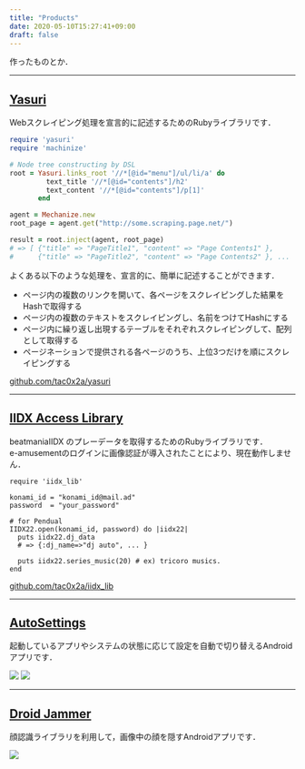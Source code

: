 ```yaml
---
title: "Products"
date: 2020-05-10T15:27:41+09:00
draft: false
---
```


作ったものとか．

---
## [Yasuri](https://github.com/tac0x2a/yasuri)
Webスクレイピング処理を宣言的に記述するためのRubyライブラリです．

```ruby
require 'yasuri'
require 'machinize'

# Node tree constructing by DSL
root = Yasuri.links_root '//*[@id="menu"]/ul/li/a' do
         text_title '//*[@id="contents"]/h2'
         text_content '//*[@id="contents"]/p[1]'
       end

agent = Mechanize.new
root_page = agent.get("http://some.scraping.page.net/")

result = root.inject(agent, root_page)
# => [ {"title" => "PageTitle1", "content" => "Page Contents1" },
#      {"title" => "PageTitle2", "content" => "Page Contents2" }, ...  ]

```


よくある以下のような処理を、宣言的に、簡単に記述することができます．

+ ページ内の複数のリンクを開いて、各ページをスクレイピングした結果をHashで取得する
+ ページ内の複数のテキストをスクレイピングし、名前をつけてHashにする
+ ページ内に繰り返し出現するテーブルをそれぞれスクレイピングして、配列として取得する
+ ページネーションで提供される各ページのうち、上位3つだけを順にスクレイピングする

[github.com/tac0x2a/yasuri](https://github.com/tac0x2a/yasuri)

---
## [IIDX Access Library](https://github.com/tac0x2a/iidx_lib)
beatmaniaIIDX のプレーデータを取得するためのRubyライブラリです．<br>
e-amusementのログインに画像認証が導入されたことにより、現在動作しません．

```
require 'iidx_lib'

konami_id = "konami_id@mail.ad"
password  = "your_password"

# for Pendual
IIDX22.open(konami_id, password) do |iidx22|
  puts iidx22.dj_data
  # => {:dj_name=>"dj auto", ... }

  puts iidx22.series_music(20) # ex) tricoro musics.
end
```

 [github.com/tac0x2a/iidx_lib](https://github.com/tac0x2a/iidx_lib)

---
## [AutoSettings](https://play.google.com/store/apps/details?id=net.tac42.auto_settings)
起動しているアプリやシステムの状態に応じて設定を自動で切り替えるAndroidアプリです．

![](./autosettings_01.png)
![](./autosettings_02.png)

---
## [Droid Jammer](https://play.google.com/store/apps/details?id=jp.dip.wt.lmm)
顔認識ライブラリを利用して，画像中の顔を隠すAndroidアプリです．

![](./droidjammer_01.png)
